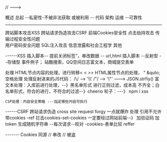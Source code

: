 // --->

概述 总起 
--私密性-不被非法获取 或被利用
  -- 代码  架构  运维
--可靠性

----
 跨站脚本攻击XSS
 跨站请求伪造攻击CSRF
 前端Cookies安全性
 点击劫持攻击
 传输过程安全性问题   
 用户密码安全问题
 SQL注入攻击
 信息泄露和社会工程学
 其他

 ------XSS
  插入脚本-- 提前关闭标签"，串改数据
    -- url,html 插入脚本
    --反射型
    --存储型
  事件例子；
    站酷搜索，QQ空间日志富文本，商城提交表单

  处理
    HTML节点内容的处理，进行转移< &lt;   &gt;>
    HTML属性节点的处理， " &quto; 空格处理  &#32;
    处理反射进来的JS代码：  /\\/ --> '\\\\'    /"/ --> '\\"'   ---> JSON.strfiy()
    富文本处理：入库前进行处理，--》黑名单形式 进行正则过滤，成本高 不齐全；白名单形式，符合的进行，不符合的过滤--》cheerio
    轮子：---》 npm i xss

    CSP处理：内容安全策略 ---指定哪些内容可执行

 ------CSRF 跨站请求伪造 cross site request forgy
    一点就爆炸
    处理
        引用不允许带cookies -ref
        拦击cookies-set-cookies
        一定要经过网站前端--》
          加验证码
          加token  生成随机字符串  --每次请求--校对 -cookies-表单比较
        reffer

------- Cookies
    同源
    // 串改
    // 被盗